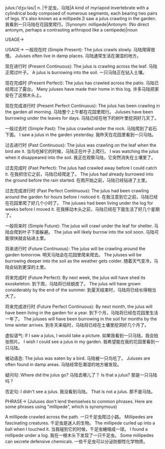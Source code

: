 julus:/ˈdʒuːləs/| n. |千足虫，马陆|A kind of myriapod invertebrate with a cylindrical body composed of numerous segments, each bearing two pairs of legs.  It's also known as a millipede.|I saw a julus crawling in the garden. 我看到一只马陆在花园里爬行。|Synonym: millipede|Antonym: (No direct antonym, perhaps a contrasting arthropod like a centipede)|noun

USAGE->

USAGE->
一般现在时 (Simple Present):
The julus crawls slowly. 马陆爬得很慢。
Juluses often live in damp places. 马陆通常生活在潮湿的地方。

现在进行时 (Present Continuous):
The julus is crawling across the leaf. 马陆正爬过叶子。
A julus is burrowing into the soil. 一只马陆正在钻入土壤。

现在完成时 (Present Perfect):
The julus has crawled across the patio. 马陆已经爬过了露台。
Many juluses have made their home in this log. 许多马陆把家安在了这根木头上。


现在完成进行时 (Present Perfect Continuous):
The julus has been crawling in the garden all morning.  马陆整个上午都在花园里爬行。
Juluses have been burrowing under the leaves for days.  马陆已经在地下的树叶里挖洞好几天了。

一般过去时 (Simple Past):
The julus crawled under the rock. 马陆爬到了岩石下面。
I saw a julus in the garden yesterday.  我昨天在花园里看到一只马陆。


过去进行时 (Past Continuous):
The julus was crawling on the leaf when the bird ate it.  当鸟吃掉它的时候，马陆正在叶子上爬行。
I was watching the julus when it disappeared into the soil. 我正在观察马陆，它突然消失在土壤里了。


过去完成时 (Past Perfect):
The julus had crawled away before I could catch it.  在我抓住它之前，马陆已经爬走了。
The julus had already burrowed into the ground before the rain started. 在雨开始之前，马陆已经钻进了土里。


过去完成进行时 (Past Perfect Continuous):
The julus had been crawling around the garden for hours before I noticed it. 在我注意到它之前，马陆已经在花园里爬了好几个小时了。
The juluses had been living under the log for weeks before I moved it. 在我移动木头之前，马陆已经在下面生活了好几个星期了。


一般将来时 (Simple Future):
The julus will crawl under the leaf for shelter. 马陆会爬到叶子下面躲避。
The julus will likely burrow into the soil soon. 马陆可能很快就会钻进土里。



将来进行时 (Future Continuous):
The julus will be crawling around the garden tomorrow.  明天马陆会在花园里爬来爬去。
The juluses will be burrowing deeper into the soil as the weather gets colder.  随着天气变冷，马陆会钻到更深的土里。



将来完成时 (Future Perfect):
By next week, the julus will have shed its exoskeleton. 到下周，马陆将已经蜕皮了。
The julus will have grown considerably by the end of the summer. 到夏天结束时，马陆将已经长得相当大了。



将来完成进行时 (Future Perfect Continuous):
By next month, the julus will have been living in the garden for a year. 到下个月，马陆将已经在花园里生活一年了。
The juluses will have been burrowing in the soil for months by the time winter arrives.  到冬天来临时，马陆将已经在土壤里挖洞好几个月了。


虚拟语气:
If I saw a julus, I would take a picture. 如果我看到一只马陆，我会拍张照片。
I wish I could see a julus in my garden. 我希望能在我的花园里看到一只马陆。

被动语态:
The julus was eaten by a bird. 马陆被一只鸟吃了。
Juluses are often found in damp areas. 马陆经常在潮湿的地方被发现。

疑问句:
Where did the julus go? 马陆去哪儿了？
Is that a julus? 那是一只马陆吗？


否定句:
I didn't see a julus. 我没看到马陆。
That is not a julus. 那不是马陆。


PHRASE->
(Juluses don't lend themselves to common phrases.  Here are some phrases using "millipede", which is synonymous)

A millipede crawled across the path. 一只千足虫爬过小路。
Millipedes are fascinating creatures. 千足虫是迷人的生物。
The millipede curled up into a ball when I touched it. 当我碰到它的时候，千足虫蜷缩成一球。
I found a millipede under a log. 我在一根木头下发现了一只千足虫。
Some millipedes can secrete defensive chemicals. 一些千足虫可以分泌防御性化学物质。
